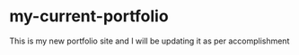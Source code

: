 # my-current-portfolio
This is my new portfolio site and I will be updating it as per accomplishment
